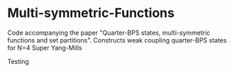 # Multi-symmetric-Functions
Code accompanying the paper "Quarter-BPS states, multi-symmetric functions and set partitions". Constructs weak coupling quarter-BPS states for N=4 Super Yang-Mills

Testing
